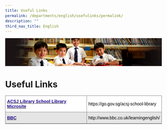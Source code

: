 ```yaml
---
title: Useful Links
permalink: /departments/english/usefulinks/permalink/
description: ""
third_nav_title: English
---
```

![](/images/Sub-banner1.jpg)

Useful Links
============

<style type="text/css">
.tg  {border-collapse:collapse;border-spacing:0;}
.tg td{border-color:black;border-style:solid;border-width:1px;font-family:Arial, sans-serif;font-size:14px;
  overflow:hidden;padding:10px 5px;word-break:normal;}
.tg th{border-color:black;border-style:solid;border-width:1px;font-family:Arial, sans-serif;font-size:14px;
  font-weight:normal;overflow:hidden;padding:10px 5px;word-break:normal;}
.tg .tg-4znq{background-color:#E5E5E5;border-color:inherit;color:#21088A;font-weight:bold;text-align:left;vertical-align:top}
.tg .tg-9x8b{background-color:#E5E5E5;border-color:inherit;color:#000000;text-align:left;vertical-align:middle}
.tg .tg-fjxp{background-color:#FFF;border-color:inherit;color:#000000;text-align:left;vertical-align:middle}
.tg .tg-gsa6{background-color:#FFF;border-color:inherit;color:#21088A;font-weight:bold;text-align:left;vertical-align:top}
</style>
<table class="tg">
<thead>
  <tr>
    <th class="tg-gsa6"><a href="https://go.gov.sg/acsj-school-library"><span style="text-decoration:none;color:#21088A">ACSJ Library School Library Microsite</span></a></th>
    <th class="tg-fjxp">https://go.gov.sg/acsj-school-library</th>
  </tr>
</thead>
<tbody>
  <tr>
    <td class="tg-4znq"><a href="http://www.bbc.co.uk/learningenglish/"><span style="text-decoration:none;color:#21088A">BBC</span></a></td>
    <td class="tg-9x8b">http://www.bbc.co.uk/learningenglish/</td>
  </tr>
</tbody>
</table>